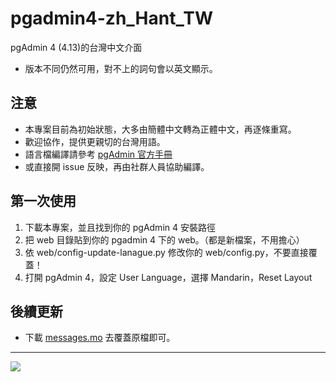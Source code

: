 # pgadmin4-zh_Hant_TW
pgAdmin 4 (4.13)的台灣中文介面
- 版本不同仍然可用，對不上的詞句會以英文顯示。

## 注意
- 本專案目前為初始狀態，大多由簡體中文轉為正體中文，再逐條重寫。
- 歡迎協作，提供更親切的台灣用語。
- 語言檔編譯請參考 [pgAdmin 官方手冊](https://www.pgadmin.org/docs/pgadmin4/development/translations.html)
- 或直接開 issue 反映，再由社群人員協助編譯。

## 第一次使用
1. 下載本專案，並且找到你的 pgAdmin 4 安裝路徑
2. 把 web 目錄貼到你的 pgadmin 4 下的 web。（都是新檔案，不用擔心）
3. 依 web/config-update-lanague.py 修改你的 web/config.py，不要直接覆蓋！
4. 打開 pgAdmin 4，設定 User Language，選擇 Mandarin，Reset Layout

## 後續更新
- 下載 [messages.mo](web/pgadmin/translations/zh_Hant_TW/LC_MESSAGES/messages.mo) 去覆蓋原檔即可。

---
[![](https://img.shields.io/badge/台灣使用者社群-PostgreSQL-blue.svg)](https://postgresql.tw)
